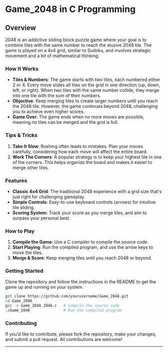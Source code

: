 # Game_2048 in C Programming

## Overview

2048 is an addictive sliding block puzzle game where your goal is to combine tiles with the same number to reach the elusive 2048 tile. The game is played on a 4x4 grid, similar to Sudoku, and involves strategic movement and a bit of mathematical thinking.

### How It Works

- **Tiles & Numbers**: The game starts with two tiles, each numbered either 2 or 4. Every move slides all tiles on the grid in one direction (up, down, left, or right). When two tiles with the same number collide, they merge into one tile with the sum of their numbers.
- **Objective**: Keep merging tiles to create larger numbers until you reach the 2048 tile. However, the game continues beyond 2048, challenging you to achieve even higher scores.
- **Game Over**: The game ends when no more moves are possible, meaning no tiles can be merged and the grid is full.

### Tips & Tricks

1. **Take It Slow**: Rushing often leads to mistakes. Plan your moves carefully, considering how each move will affect the entire board.
2. **Work The Corners**: A popular strategy is to keep your highest tile in one of the corners. This helps organize the board and makes it easier to merge other tiles.

### Features

- **Classic 4x4 Grid**: The traditional 2048 experience with a grid size that's just right for challenging gameplay.
- **Simple Controls**: Easy-to-use keyboard controls (arrows) for intuitive tile sliding.
- **Scoring System**: Track your score as you merge tiles, and aim to surpass your personal best.

### How to Play

1. **Compile the Game**: Use a C compiler to compile the source code.
2. **Start Playing**: Run the compiled program, and use the arrow keys to move the tiles.
3. **Merge & Score**: Keep merging tiles until you reach 2048 or beyond.

### Getting Started

Clone the repository and follow the instructions in the README to get the game up and running on your system.

```bash
git clone https://github.com/yourusername/Game_2048.git
cd Game_2048
gcc -o Game_2048 2048.c   # Compile the source code
./Game_2048               # Run the compiled program

```

### Contributing

If you'd like to contribute, please fork the repository, make your changes, and submit a pull request. All contributions are welcome!

---


